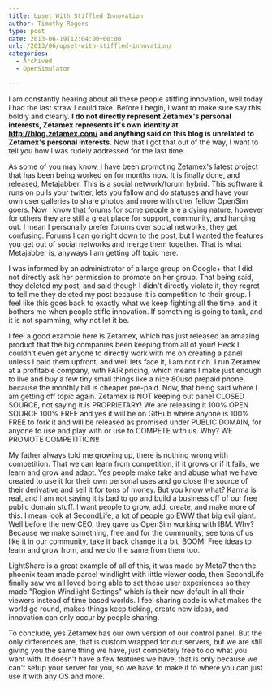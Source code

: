```yaml
---
title: Upset With Stiffled Innovation
author: Timothy Rogers
type: post
date: 2013-06-19T12:04:00+00:00
url: /2013/06/upset-with-stiffled-innovation/
categories:
  - Archived
  - OpenSimulator

---
```

I am constantly hearing about all these people stiffing innovation, well today I had the last straw I could take. Before I begin, I want to make sure say this boldly and clearly. **I do not directly represent Zetamex's personal interests, Zetamex represents it's own identity at http://blog.zetamex.com/ and anything said on this blog is unrelated to Zetamex's personal interests.** Now that I got that out of the way, I want to tell you how I was rudely addressed for the last time.

As some of you may know, I have been promoting Zetamex's latest project that has been being worked on for months now. It is finally done, and released, Metajabber. This is a social network/forum hybrid. This software it runs on pulls your twitter, lets you fallow and do statuses and have your own user galleries to share photos and more with other fellow OpenSim goers. Now I know that forums for some people are a dying nature, however for others they are still a great place for support, community, and hanging out. I mean I personally prefer forums over social networks, they get confusing. Forums I can go right down to the post, but I wanted the features you get out of social networks and merge them together. That is what Metajabber is, anyways I am getting off topic here.

I was informed by an administrator of a large group on Google+ that I did not directly ask her permission to promote on her group. That being said, they deleted my post, and said though I didn't directly violate it, they regret to tell me they deleted my post because it is competition to their group. I feel like this goes back to exactly what we keep fighting all the time, and it bothers me when people stifle innovation. If something is going to tank, and it is not spamming, why not let it be.

I feel a good example here is Zetamex, which has just released an amazing product that the big companies been keeping from all of your! Heck I couldn't even get anyone to directly work with me on creating a panel unless I paid them upfront, and well lets face it, I am not rich. I run Zetamex at a profitable company, with FAIR pricing, which means I make just enough to live and buy a few tiny small things like a nice 80usd prepaid phone, because the monthly bill is cheaper pre-paid. Now, that being said where I am getting off topic again. Zetamex is NOT keeping out panel CLOSED SOURCE, not saying it is PROPRIETARY! We are releasing it 100% OPEN SOURCE 100% FREE and yes it will be on GitHub where anyone is 100% FREE to fork it and will be released as promised under PUBLIC DOMAIN, for anyone to use and play with or use to COMPETE with us. Why? WE PROMOTE COMPETITION!!

My father always told me growing up, there is nothing wrong with competition. That we can learn from competition, if it grows or if it fails, we learn and grow and adapt. Yes people make take and abuse what we have created to use it for their own personal uses and go close the source of their derivative and sell it for tons of money. But you know what? Karma is real, and I am not saying it is bad to go and build a business off of our free public domain stuff. I want people to grow, add, create, and make more of this. I mean look at SecondLife, a lot of people go EWW that big evil giant. Well before the new CEO, they gave us OpenSim working with IBM. Why? Because we make something, free and for the community, see tons of us like it in our community, take it back change it a bit, BOOM! Free ideas to learn and grow from, and we do the same from them too.

LightShare is a great example of all of this, it was made by Meta7 then the phoenix team made parcel windlight with little viewer code, then SecondLife finally saw we all loved being able to set these user experiences so they made "Region Windlight Settings" which is their new default in all their viewers instead of time based worlds. I feel sharing code is what makes the world go round, makes things keep ticking, create new ideas, and innovation can only occur by people sharing.

To conclude, yes Zetamex has our own version of our control panel. But the only differences are, that is custom wrapped for our servers, but we are still giving you the same thing we have, just completely free to do what you want with. It doesn't have a few features we have, that is only because we can't setup your server for you, so we have to make it to where you can just use it with any OS and more.